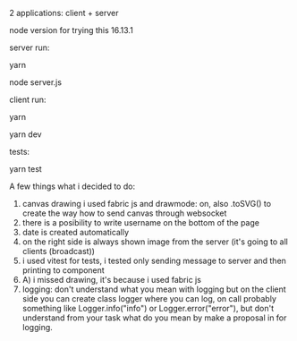 2 applications: client + server

node version for trying this 16.13.1

server run: 

yarn

node server.js



client run:

yarn

yarn dev


tests: 

yarn test



A few things what i decided to do:
1. canvas drawing i used fabric js and drawmode: on, also .toSVG() to create the way how to send canvas through websocket
2. there is a posibility to write username on the bottom of the page
3. date is created automatically
4. on the right side is always shown image from the server (it's going to all clients (broadcast))
5. i used vitest for tests, i tested only sending message to server and then printing to component
5. A) i missed drawing, it's because i used fabric js
6. logging: don't understand what you mean with logging but on the client side you can create class logger where you can log, on call probably
something like Logger.info("info") or Logger.error("error"), but don't understand from your task what do you mean by make a proposal in for logging.